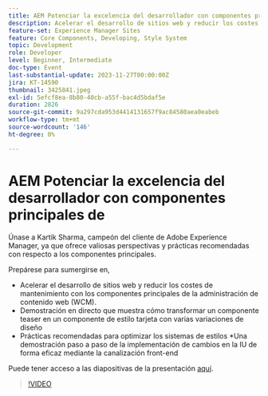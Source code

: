 ```yaml
---
title: AEM Potenciar la excelencia del desarrollador con componentes principales de
description: Acelerar el desarrollo de sitios web y reducir los costes de mantenimiento con los componentes principales de administración de contenido web (WCM). Una demostración en directo que muestra cómo transformar un componente teaser en un componente de estilo tarjeta con varias variaciones de diseño. Prácticas recomendadas para optimizar los sistemas de estilos. Una demostración paso a paso de la implementación de cambios en la interfaz de usuario de forma eficaz mediante la canalización front-end.
feature-set: Experience Manager Sites
feature: Core Components, Developing, Style System
topic: Development
role: Developer
level: Beginner, Intermediate
doc-type: Event
last-substantial-update: 2023-11-27T00:00:00Z
jira: KT-14590
thumbnail: 3425841.jpeg
exl-id: 5efcf8ea-8b80-40cb-a55f-bac4d5bdaf5e
duration: 2826
source-git-commit: 9a297cda953d4414131657f9ac84580aea0eabeb
workflow-type: tm+mt
source-wordcount: '146'
ht-degree: 0%

---
```


# AEM Potenciar la excelencia del desarrollador con componentes principales de

Únase a Kartik Sharma, campeón del cliente de Adobe Experience Manager, ya que ofrece valiosas perspectivas y prácticas recomendadas con respecto a los componentes principales.

Prepárese para sumergirse en,

* Acelerar el desarrollo de sitios web y reducir los costes de mantenimiento con los componentes principales de la administración de contenido web (WCM).
* Demostración en directo que muestra cómo transformar un componente teaser en un componente de estilo tarjeta con varias variaciones de diseño
* Prácticas recomendadas para optimizar los sistemas de estilos
*Una demostración paso a paso de la implementación de cambios en la IU de forma eficaz mediante la canalización front-end

Puede tener acceso a las diapositivas de la presentación [aquí](/help/learn-from-your-peers/assets/experience-manager/sept2023/aem-core-components.pdf).

>[!VIDEO](https://video.tv.adobe.com/v/3425841/?learn=on)
